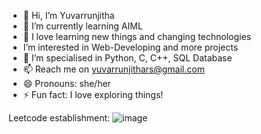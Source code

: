 - 👋 Hi, I’m Yuvarrunjitha
- 🌱 I’m currently learning AIML
- 👀 I love learning new things and changing technologies
- I’m interested in Web-Developing and more projects
- 🌱 I’m specialised in Python, C, C++, SQL Database
- 📫 Reach me on yuvarrunjithars@gmail.com
- 😄 Pronouns: she/her
- ⚡ Fun fact: I love exploring things!

Leetcode establishment:
![image](https://github.com/user-attachments/assets/dac34873-6dc0-4604-a792-8e68fe20f0ca)

<!---
2024yuva/2024yuva is a ✨ special ✨ repository because its `README.md` (this file) appears on your GitHub profile.
You can click the Preview link to take a look at your changes.
--->
